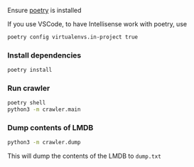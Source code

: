 Ensure [poetry](https://python-poetry.org/docs/#installation) is installed

If you use VSCode, to have Intellisense work with poetry, use

```sh
poetry config virtualenvs.in-project true
```

### Install dependencies

```sh
poetry install
```

### Run crawler

```sh
poetry shell
python3 -m crawler.main
```

### Dump contents of LMDB

```sh
python3 -m crawler.dump
```

This will dump the contents of the LMDB to `dump.txt`
